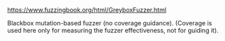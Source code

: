 https://www.fuzzingbook.org/html/GreyboxFuzzer.html

Blackbox mutation-based fuzzer (no coverage guidance).
(Coverage is used here only for measuring the fuzzer effectiveness, not for guiding it).
